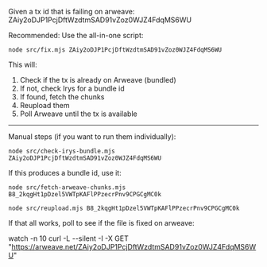 Given a tx id that is failing on arweave: ZAiy2oDJP1PcjDftWzdtmSAD91vZoz0WJZ4FdqMS6WU

Recommended: Use the all-in-one script:

    node src/fix.mjs ZAiy2oDJP1PcjDftWzdtmSAD91vZoz0WJZ4FdqMS6WU

This will:
  1. Check if the tx is already on Arweave (bundled)
  2. If not, check Irys for a bundle id
  3. If found, fetch the chunks
  4. Reupload them
  5. Poll Arweave until the tx is available

---

Manual steps (if you want to run them individually):

    node src/check-irys-bundle.mjs ZAiy2oDJP1PcjDftWzdtmSAD91vZoz0WJZ4FdqMS6WU

If this produces a bundle id, use it:

    node src/fetch-arweave-chunks.mjs B8_2kqgHt1pDzel5VWTpKAFlPPzecrPnv9CPGCgMC0k

    node src/reupload.mjs B8_2kqgHt1pDzel5VWTpKAFlPPzecrPnv9CPGCgMC0k

If that all works, poll to see if the file is fixed on arweave:

  watch -n 10 curl -L --silent -I -X GET "https://arweave.net/ZAiy2oDJP1PcjDftWzdtmSAD91vZoz0WJZ4FdqMS6WU"
